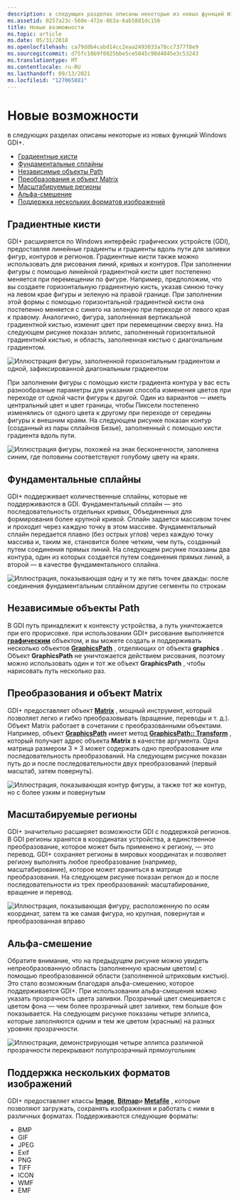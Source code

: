 ```yaml
---
description: в следующих разделах описаны некоторые из новых функций Windows GDI+.
ms.assetid: 0257a23c-560e-472e-863a-6ab5881dc156
title: Новые возможности
ms.topic: article
ms.date: 05/31/2018
ms.openlocfilehash: ca79ddb4cabd14cc2eaa2493033a78cc7377f8e9
ms.sourcegitcommit: d75fc10b9f0825bbe5ce5045c90d4045e3c53243
ms.translationtype: MT
ms.contentlocale: ru-RU
ms.lasthandoff: 09/13/2021
ms.locfileid: "127065881"
---
```

# <a name="new-features"></a>Новые возможности

в следующих разделах описаны некоторые из новых функций Windows GDI+.

-   [Градиентные кисти](#gradient-brushes)
-   [Фундаментальные сплайны](#cardinal-splines)
-   [Независимые объекты Path](#independent-path-objects)
-   [Преобразования и объект Matrix](#transformations-and-the-matrix-object)
-   [Масштабируемые регионы](#scalable-regions)
-   [Альфа-смешение](#alpha-blending)
-   [Поддержка нескольких форматов изображений](#support-for-multiple-image-formats)

## <a name="gradient-brushes"></a>Градиентные кисти

GDI+ расширяется по Windows интерфейс графических устройств (GDI), предоставляя линейные градиенты и градиенты вдоль пути для заливки фигур, контуров и регионов. Градиентные кисти также можно использовать для рисования линий, кривых и контуров. При заполнении фигуры с помощью линейной градиентной кисти цвет постепенно меняется при перемещении по фигуре. Например, предположим, что вы создаете горизонтальную градиентную кисть, указав синюю точку на левом крае фигуры и зеленую на правой границе. При заполнении этой формы с помощью горизонтальной градиентной кисти она постепенно меняется с синего на зеленую при переходе от левого края к правому. Аналогично, фигура, заполненная вертикальной градиентной кистью, изменит цвет при перемещении сверху вниз. На следующем рисунке показан эллипс, заполненный горизонтальной градиентной кистью, и область, заполненная кистью с диагональным градиентом.

![Иллюстрация фигуры, заполненной горизонтальным градиентом и одной, зафиксированной диагональным градиентом](images/aboutgdip01-art01.png)

При заполнении фигуры с помощью кисти градиента контура у вас есть разнообразные параметры для указания способа изменения цветов при переходе от одной части фигуры к другой. Один из вариантов — иметь центральный цвет и цвет границы, чтобы Пиксели постепенно изменялись от одного цвета к другому при переходе от середины фигуры к внешним краям. На следующем рисунке показан контур (созданный из пары сплайнов Безье), заполненный с помощью кисти градиента вдоль пути.

![Иллюстрация фигуры, похожей на знак бесконечности, заполнена синим, где половины соответствуют голубому цвету на краях.](images/aboutgdip01-art02.png)

## <a name="cardinal-splines"></a>Фундаментальные сплайны

GDI+ поддерживает количественные сплайны, которые не поддерживаются в GDI. Фундаментальный сплайн — это последовательность отдельных кривых, Объединенных для формирования более крупной кривой. Сплайн задается массивом точек и проходит через каждую точку в этом массиве. Фундаментальный сплайн передается плавно (без острых углов) через каждую точку массива и, таким же, становится более четким, чем путь, созданный путем соединения прямых линий. На следующем рисунке показаны два контура, один из которых создается путем соединения прямых линий, а второй — в качестве фундаментального сплайна.

![Иллюстрация, показывающая одну и ту же пять точек дважды: после соединения фундаментальным сплайном другие сегменты по строкам](images/aboutgdip01-art03.png)

## <a name="independent-path-objects"></a>Независимые объекты Path

В GDI путь принадлежит к контексту устройства, а путь уничтожается при его прорисовке. при использовании GDI+ рисование выполняется [**графическим**](/windows/desktop/api/gdiplusgraphics/nl-gdiplusgraphics-graphics) объектом, и вы можете создать и поддерживать несколько объектов [**GraphicsPath**](/windows/desktop/api/gdipluspath/nl-gdipluspath-graphicspath) , отделяющих от объекта **graphics** . Объект **GraphicsPath** не уничтожается действием рисования, поэтому можно использовать один и тот же объект **GraphicsPath** , чтобы нарисовать путь несколько раз.

## <a name="transformations-and-the-matrix-object"></a>Преобразования и объект Matrix

GDI+ предоставляет объект [**Matrix**](/windows/desktop/api/gdiplusmatrix/nl-gdiplusmatrix-matrix) , мощный инструмент, который позволяет легко и гибко преобразовывать (вращение, переводы и т. д.). Объект Matrix работает в сочетании с преобразованными объектами. Например, объект [**GraphicsPath**](/windows/desktop/api/gdipluspath/nl-gdipluspath-graphicspath) имеет метод [**GraphicsPath:: Transform**](/windows/desktop/api/Gdipluspath/nf-gdipluspath-graphicspath-transform) , который получает адрес объекта **Matrix** в качестве аргумента. Одна матрица размером 3 × 3 может содержать одно преобразование или последовательность преобразований. На следующем рисунке показан путь до и после последовательности двух преобразований (первый масштаб, затем повернуть).

![Иллюстрация, показывающая контур фигуры, а также тот же контур, но с более узким и повернутым](images/aboutgdip01-art04.png)

## <a name="scalable-regions"></a>Масштабируемые регионы

GDI+ значительно расширяет возможности GDI с поддержкой регионов. В GDI регионы хранятся в координатах устройства, а единственное преобразование, которое может быть применено к региону, — это перевод. GDI+ сохраняет регионы в мировых координатах и позволяет региону выполнять любое преобразование (например, масштабирование), которое может храниться в матрице преобразования. На следующем рисунке показан регион до и после последовательности из трех преобразований: масштабирование, вращение и перевод.

![Иллюстрация, показывающая фигуру, расположенную по осям координат, затем та же самая фигура, но крупная, повернутая и преобразованная вправо](images/aboutgdip01-art05.png)

## <a name="alpha-blending"></a>Альфа-смешение

Обратите внимание, что на предыдущем рисунке можно увидеть непреобразованную область (заполненную красным цветом) с помощью преобразованной области (заполненной штриховым кистью). Это стало возможным благодаря альфа-смешению, которое поддерживается GDI+. При использовании альфа-смешения можно указать прозрачность цвета заливки. Прозрачный цвет смешивается с цветом фона — чем более прозрачный цвет заливки, тем больше фон показывается. На следующем рисунке показаны четыре эллипса, которые заполняются одним и тем же цветом (красным) на разных уровнях прозрачности.

![Иллюстрация, демонстрирующая четыре эллипса различной прозрачности перекрывают полупрозрачный прямоугольник](images/aboutgdip01-art06.png)

## <a name="support-for-multiple-image-formats"></a>Поддержка нескольких форматов изображений

GDI+ предоставляет классы [**Image**](/windows/desktop/api/gdiplusheaders/nl-gdiplusheaders-image), [**Bitmap**](/windows/desktop/api/gdiplusheaders/nl-gdiplusheaders-bitmap)и [**Metafile**](/windows/desktop/api/gdiplusheaders/nl-gdiplusheaders-metafile) , которые позволяют загружать, сохранять изображения и работать с ними в различных форматах. Поддерживаются следующие форматы:

-   BMP
-   GIF
-   JPEG
-   Exif
-   PNG
-   TIFF
-   ICON
-   WMF
-   EMF

 

 



